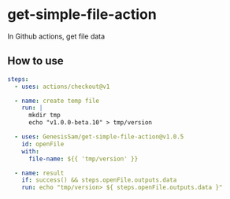# get-simple-file-action

In Github actions, get file data

## How to use

```yml
steps:
  - uses: actions/checkout@v1

  - name: create temp file
    run: |
      mkdir tmp
      echo "v1.0.0-beta.10" > tmp/version

  - uses: GenesisSam/get-simple-file-action@v1.0.5
    id: openFile
    with:
      file-name: ${{ 'tmp/version' }}

  - name: result
    if: success() && steps.openFile.outputs.data
    run: echo "tmp/version> ${ steps.openFile.outputs.data }"
```

